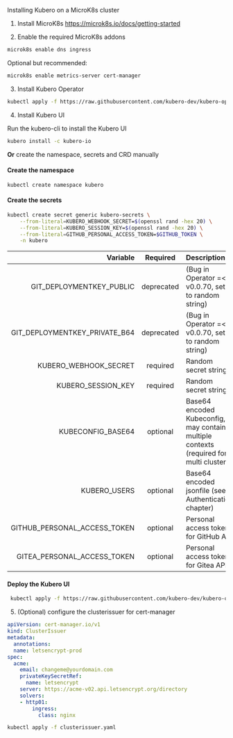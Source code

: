 Installing Kubero on a MicroK8s cluster 


1. Install MicroK8s
https://microk8s.io/docs/getting-started 

2. Enable the required MicroK8s addons
```bash
microk8s enable dns ingress 
```

Optional but recommended: 
```bash
microk8s enable metrics-server cert-manager
```

3. Install Kubero Operator
```bash
kubectl apply -f https://raw.githubusercontent.com/kubero-dev/kubero-operator/main/deploy/operator.yaml
```

4. Install Kubero UI

Run the kubero-cli to install the Kubero UI
```bash
kubero install -c kubero-io
```

**Or** create the namespace, secrets and CRD manually

#### Create the namespace
```
kubectl create namespace kubero
```

#### Create the secrets
```bash
kubectl create secret generic kubero-secrets \
    --from-literal=KUBERO_WEBHOOK_SECRET=$(openssl rand -hex 20) \
    --from-literal=KUBERO_SESSION_KEY=$(openssl rand -hex 20) \
    --from-literal=GITHUB_PERSONAL_ACCESS_TOKEN=$GITHUB_TOKEN \
    -n kubero
```
| Variable | Required | Description |
|-------:|:-------:|:-----------|
| GIT_DEPLOYMENTKEY_PUBLIC | deprecated | (Bug in Operator =< v0.0.70, set to random string) |
| GIT_DEPLOYMENTKEY_PRIVATE_B64 | deprecated | (Bug in Operator =< v0.0.70, set to random string)  |
| KUBERO_WEBHOOK_SECRET | required | Random secret string |
| KUBERO_SESSION_KEY | required | Random secret string |
| KUBECONFIG_BASE64 | optional | Base64 encoded Kubeconfig, may contain multiple contexts (required for multi cluster)|
| KUBERO_USERS | optional | Base64 encoded jsonfile (see Authentication chapter) |
| GITHUB_PERSONAL_ACCESS_TOKEN | optional | Personal access token for GitHub API |
| GITEA_PERSONAL_ACCESS_TOKEN | optional | Personal access token for Gitea API |

#### Deploy the Kubero UI

```bash
 kubectl apply -f https://raw.githubusercontent.com/kubero-dev/kubero-operator/main/config/samples/application_v1alpha1_kubero.yaml -n kubero
```

5. (Optional) configure the clusterissuer for cert-manager

```yaml
apiVersion: cert-manager.io/v1
kind: ClusterIssuer
metadata:
  annotations:
  name: letsencrypt-prod
spec:
  acme:
    email: changeme@yourdomain.com
    privateKeySecretRef:
      name: letsencrypt
    server: https://acme-v02.api.letsencrypt.org/directory
    solvers:
    - http01:
        ingress:
          class: nginx
```

```bash
kubectl apply -f clusterissuer.yaml
```
